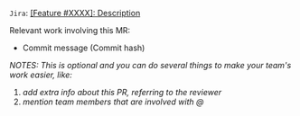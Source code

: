 `Jira`: [[Feature #XXXX]: Description](link/to/ticket)

Relevant work involving this MR:
* Commit message<Commit message> (Commit hash<Commit hash>)

_NOTES:_ _This is optional and you can do several things to make your team's work easier, like:_
1. _add extra info about this PR, referring to the reviewer_
2. _mention team members that are involved with @_
